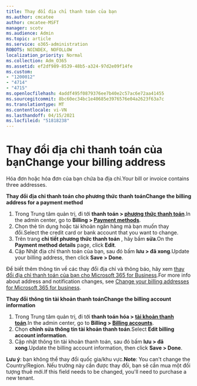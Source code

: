 ```yaml
---
title: Thay đổi địa chỉ thanh toán của bạn
ms.author: cmcatee
author: cmcatee-MSFT
manager: scotv
ms.audience: Admin
ms.topic: article
ms.service: o365-administration
ROBOTS: NOINDEX, NOFOLLOW
localization_priority: Normal
ms.collection: Adm_O365
ms.assetid: ef2df989-8539-48b5-a324-97d2e09f14fe
ms.custom:
- "1200012"
- "4714"
- "4715"
ms.openlocfilehash: 4addf495f0879376ee7b40e2c57ac6e72aa41455
ms.sourcegitcommit: 8bc60ec34bc1e40685e3976576e04a2623f63a7c
ms.translationtype: MT
ms.contentlocale: vi-VN
ms.lasthandoff: 04/15/2021
ms.locfileid: "51818238"
---
```

# <a name="change-your-billing-address"></a><span data-ttu-id="13082-102">Thay đổi địa chỉ thanh toán của bạn</span><span class="sxs-lookup"><span data-stu-id="13082-102">Change your billing address</span></span>

<span data-ttu-id="13082-103">Hóa đơn hoặc hóa đơn của bạn chứa ba địa chỉ.</span><span class="sxs-lookup"><span data-stu-id="13082-103">Your bill or invoice contains three addresses.</span></span>

<span data-ttu-id="13082-104">**Thay đổi địa chỉ thanh toán cho phương thức thanh toán**</span><span class="sxs-lookup"><span data-stu-id="13082-104">**Change the billing address for a payment method**</span></span>

1. <span data-ttu-id="13082-105">Trong Trung tâm quản trị, đi tới **thanh toán > [phương thức thanh toán](https://go.microsoft.com/fwlink/p/?linkid=2018806)**.</span><span class="sxs-lookup"><span data-stu-id="13082-105">In the admin center, go to **Billing > [Payment methods](https://go.microsoft.com/fwlink/p/?linkid=2018806)**.</span></span>
2. <span data-ttu-id="13082-106">Chọn thẻ tín dụng hoặc tài khoản ngân hàng mà bạn muốn thay đổi.</span><span class="sxs-lookup"><span data-stu-id="13082-106">Select the credit card or bank account that you want to change.</span></span>
3. <span data-ttu-id="13082-107">Trên trang **chi tiết phương thức thanh toán** , hãy bấm **sửa**.</span><span class="sxs-lookup"><span data-stu-id="13082-107">On the **Payment method details** page, click **Edit**.</span></span>
4. <span data-ttu-id="13082-108">Cập Nhật địa chỉ thanh toán của bạn, sau đó bấm **lưu > đã xong**.</span><span class="sxs-lookup"><span data-stu-id="13082-108">Update your billing address, then click **Save > Done**.</span></span>

<span data-ttu-id="13082-109">Để biết thêm thông tin về các thay đổi địa chỉ và thông báo, hãy xem [thay đổi địa chỉ thanh toán của bạn cho Microsoft 365 for Business](https://docs.microsoft.com/microsoft-365/commerce/billing-and-payments/change-your-billing-addresses?view=o365-worldwide).</span><span class="sxs-lookup"><span data-stu-id="13082-109">For more info about address and notification changes, see [Change your billing addresses for Microsoft 365 for business](https://docs.microsoft.com/microsoft-365/commerce/billing-and-payments/change-your-billing-addresses?view=o365-worldwide).</span></span>

<span data-ttu-id="13082-110">**Thay đổi thông tin tài khoản thanh toán**</span><span class="sxs-lookup"><span data-stu-id="13082-110">**Change the billing account information**</span></span>

1. <span data-ttu-id="13082-111">Trong Trung tâm quản trị, đi tới **thanh toán hóa > [tài khoản thanh toán](https://admin.microsoft.com/Adminportal/Home?source=applauncher#/BillingAccounts/billing-accounts)**.</span><span class="sxs-lookup"><span data-stu-id="13082-111">In the admin center, go to **Billing > [Billing accounts](https://admin.microsoft.com/Adminportal/Home?source=applauncher#/BillingAccounts/billing-accounts)**.</span></span>
2. <span data-ttu-id="13082-112">Chọn **chỉnh sửa thông tin tài khoản thanh toán**.</span><span class="sxs-lookup"><span data-stu-id="13082-112">Select **Edit billing account information**.</span></span>
3. <span data-ttu-id="13082-113">Cập nhật thông tin tài khoản thanh toán, sau đó bấm **lưu > đã xong**.</span><span class="sxs-lookup"><span data-stu-id="13082-113">Update the billing account information, then click **Save > Done**.</span></span>

<span data-ttu-id="13082-114">**Lưu ý**: bạn không thể thay đổi quốc gia/khu vực.</span><span class="sxs-lookup"><span data-stu-id="13082-114">**Note**: You can't change the Country/Region.</span></span> <span data-ttu-id="13082-115">Nếu trường này cần được thay đổi, bạn sẽ cần mua một đối tượng thuê mới.</span><span class="sxs-lookup"><span data-stu-id="13082-115">If this field needs to be changed, you'll need to purchase a new tenant.</span></span>
